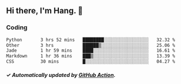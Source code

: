 ## Hi there, I'm Hang. 👋

### Coding

<!--START_SECTION:waka-->

```txt
Python       3 hrs 52 mins   ████████░░░░░░░░░░░░░░░░░   32.32 %
Other        3 hrs           ██████▒░░░░░░░░░░░░░░░░░░   25.06 %
Jade         1 hr 59 mins    ████░░░░░░░░░░░░░░░░░░░░░   16.61 %
Markdown     1 hr 36 mins    ███▒░░░░░░░░░░░░░░░░░░░░░   13.39 %
CSS          30 mins         █░░░░░░░░░░░░░░░░░░░░░░░░   04.27 %
```

<!--END_SECTION:waka-->

##### ✓ Automatically updated by [GitHub Action](https://github.com/huhuhang/huhuhang/actions).
